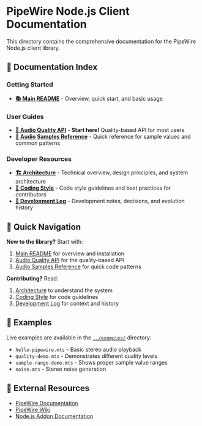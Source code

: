 # PipeWire Node.js Client Documentation

This directory contains the comprehensive documentation for the PipeWire Node.js client library.

## 📖 Documentation Index

### Getting Started

- **[📚 Main README](../README.md)** - Overview, quick start, and basic usage

### User Guides

- **[🎯 Audio Quality API](AUDIO_QUALITY_API.md)** - **Start here!** Quality-based API for most users
- **[📏 Audio Samples Reference](AUDIO_SAMPLES_REFERENCE.md)** - Quick reference for sample values and common patterns

### Developer Resources

- **[🏗️ Architecture](ARCHITECTURE.md)** - Technical overview, design principles, and system architecture
- **[📝 Coding Style](CODING_STYLE.md)** - Code style guidelines and best practices for contributors
- **[🔬 Development Log](DEVLOG.md)** - Development notes, decisions, and evolution history

## 🎯 Quick Navigation

**New to the library?** Start with:

1. [Main README](../README.md) for overview and installation
2. [Audio Quality API](AUDIO_QUALITY_API.md) for the quality-based API
3. [Audio Samples Reference](AUDIO_SAMPLES_REFERENCE.md) for quick code patterns

**Contributing?** Read:

1. [Architecture](ARCHITECTURE.md) to understand the system
2. [Coding Style](CODING_STYLE.md) for code guidelines
3. [Development Log](DEVLOG.md) for context and history

## 📁 Examples

Live examples are available in the [`../examples/`](../examples/) directory:

- `hello-pipewire.mts` - Basic stereo audio playback
- `quality-demo.mts` - Demonstrates different quality levels
- `sample-range-demo.mts` - Shows proper sample value ranges
- `noise.mts` - Stereo noise generation

## 🔗 External Resources

- [PipeWire Documentation](https://docs.pipewire.org/)
- [PipeWire Wiki](https://gitlab.freedesktop.org/pipewire/pipewire/-/wikis/home)
- [Node.js Addon Documentation](https://nodejs.org/api/addons.html)
